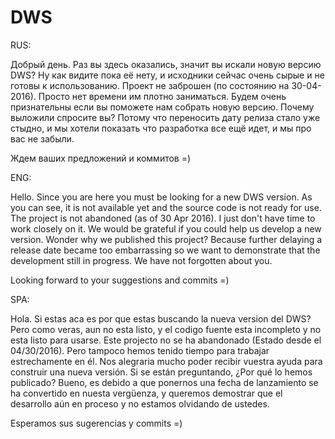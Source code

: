 # DWS

RUS:

Добрый день. Раз вы здесь оказались, значит вы искали новую версию DWS? Ну как видите пока её нету, и исходники сейчас очень сырые и не готовы к использованию.
Проект не заброшен (по состоянию на 30-04-2016). Просто нет времени им плотно заниматься.
Будем очень признательны если вы поможете нам собрать новую версию.
Почему выложили спросите вы? Потому что переносить дату релиза стало уже стыдно, и мы хотели показать что разработка все ещё идет, и мы про вас не забыли.

Ждем ваших предложений и коммитов =)

ENG:

Hello. Since you are here you must be looking for a new DWS version. As you can see, it is not available yet and the source code is not ready for use.
The project is not abandoned (as of  30 Apr 2016). I just don't have time to work closely on it.
We would be grateful if you could help us develop a new version.
Wonder why we published this project? Because further delaying a release date became too embarrassing so we want to demonstrate that the development still in progress. We have not forgotten about you.

Looking forward to your suggestions and commits =)

SPA:

Hola. Si estas aca es por que estas buscando la nueva version del DWS? Pero como veras, aun no esta listo, y el codigo fuente esta incompleto y no esta listo para usarse.
Este projecto no se ha abandonado (Estado desde el 04/30/2016). Pero tampoco hemos tenido tiempo para trabajar estrechamente en él.
Nos alegraria mucho poder recibir vuestra ayuda para construir una nueva versión.
Si se están preguntando, ¿Por qué lo hemos publicado? Bueno, es debido a que ponernos una fecha de lanzamiento se ha convertido en nuesta vergüenza, y queremos demostrar que el desarrollo aún en proceso y no estamos olvidando de ustedes.

Esperamos sus sugerencias y commits =)
